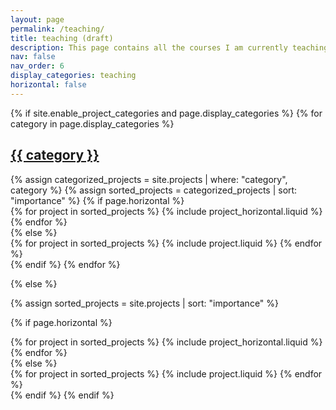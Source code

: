 ```yaml
---
layout: page
permalink: /teaching/
title: teaching (draft)
description: This page contains all the courses I am currently teaching at the university.
nav: false
nav_order: 6
display_categories: teaching
horizontal: false
---
```


<!-- pages/projects.md -->
<div class="projects">
{% if site.enable_project_categories and page.display_categories %}
  <!-- Display categorized projects -->
  {% for category in page.display_categories %}
  <a id="{{ category }}" href=".#{{ category }}">
    <h2 class="category">{{ category }}</h2>
  </a>
  {% assign categorized_projects = site.projects | where: "category", category %}
  {% assign sorted_projects = categorized_projects | sort: "importance" %}
  <!-- Generate cards for each project -->
  {% if page.horizontal %}
  <div class="container">
    <div class="row row-cols-2">
    {% for project in sorted_projects %}
      {% include project_horizontal.liquid %}
    {% endfor %}
    </div>
  </div>
  {% else %}
  <div class="grid">
    {% for project in sorted_projects %}
      {% include project.liquid %}
    {% endfor %}
  </div>
  {% endif %}
  {% endfor %}

{% else %}

<!-- Display projects without categories -->

{% assign sorted_projects = site.projects | sort: "importance" %}

  <!-- Generate cards for each project -->

{% if page.horizontal %}

  <div class="container">
    <div class="row row-cols-2">
    {% for project in sorted_projects %}
      {% include project_horizontal.liquid %}
    {% endfor %}
    </div>
  </div>
  {% else %}
  <div class="grid">
    {% for project in sorted_projects %}
      {% include project.liquid %}
    {% endfor %}
  </div>
  {% endif %}
{% endif %}
</div>
